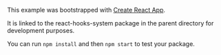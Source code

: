 This example was bootstrapped with [Create React App](https://github.com/facebook/create-react-app).

It is linked to the react-hooks-system package in the parent directory for development purposes.

You can run `npm install` and then `npm start` to test your package.
